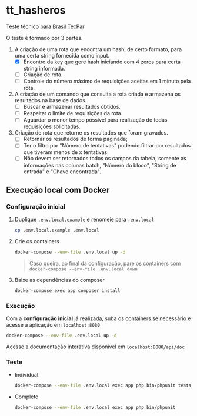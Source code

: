 # tt_hasheros

Teste técnico para [Brasil TecPar](https://www.brasiltecpar.com.br/)

O teste é formado por 3 partes.

1. A criação de uma rota que encontra um hash, de certo formato, para uma certa string fornecida como input.
    - [x] Encontro da key que gere hash iniciando com 4 zeros para certa string informada.
    - [ ] Criação de rota.
    - [ ] Controle do número máximo de requisições aceitas em 1 minuto pela rota.
2. A criação de um comando que consulta a rota criada e armazena os resultados na base de dados.
    - [ ] Buscar e armazenar resultados obtidos.
    - [ ] Respeitar o limite de requisições da rota.
    - [ ] Aguardar o menor tempo possível para realização de todas requisições solicitadas.
3. Criação de rota que retorne os resultados que foram gravados.
    - [ ] Retornar os resultados de forma paginada;
    - [ ] Ter o filtro por "Número de tentativas" podendo filtrar por resultados que tiveram menos de x tentativas.
    - [ ] Não devem ser retornados todos os campos da tabela, somente as informações nas colunas batch, "Número do bloco", "String de entrada" e "Chave encontrada".

## Execução local com Docker

### Configuração inicial

1. Duplique `.env.local.example` e renomeie para `.env.local`
    ```sh
    cp .env.local.example .env.local
    ```

2. Crie os containers
    ```sh
    docker-compose --env-file .env.local up -d
    ```
    > Caso queira, ao final da configuração, pare os containers com ``docker-compose --env-file .env.local down``

3. Baixe as dependências do composer
    ```sh
    docker-compose exec app composer install
    ```

### Execução

Com a **configuração inicial** já realizada, suba os containers se necessário e acesse a aplicação em `localhost:8080`

```sh
docker-compose --env-file .env.local up -d
```

Acesse a documentação interativa disponível em `localhost:8080/api/doc`

### Teste

- Individual
    ```sh
    docker-compose --env-file .env.local exec app php bin/phpunit tests/caminho/do/ExemploTest.php
    ```

- Completo
    ```sh
    docker-compose --env-file .env.local exec app php bin/phpunit
    ```
